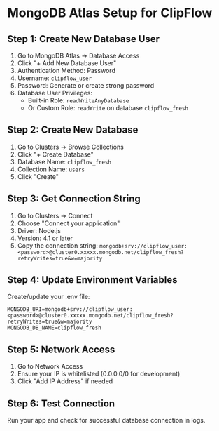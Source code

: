 # MongoDB Atlas Setup for ClipFlow

## Step 1: Create New Database User
1. Go to MongoDB Atlas → Database Access
2. Click "+ Add New Database User"
3. Authentication Method: Password
4. Username: `clipflow_user`
5. Password: Generate or create strong password
6. Database User Privileges:
   - Built-in Role: `readWriteAnyDatabase`
   - Or Custom Role: `readWrite` on database `clipflow_fresh`

## Step 2: Create New Database
1. Go to Clusters → Browse Collections
2. Click "+ Create Database"
3. Database Name: `clipflow_fresh`
4. Collection Name: `users`
5. Click "Create"

## Step 3: Get Connection String
1. Go to Clusters → Connect
2. Choose "Connect your application"
3. Driver: Node.js
4. Version: 4.1 or later
5. Copy the connection string:
   `mongodb+srv://clipflow_user:<password>@cluster0.xxxxx.mongodb.net/clipflow_fresh?retryWrites=true&w=majority`

## Step 4: Update Environment Variables
Create/update your .env file:
```env
MONGODB_URI=mongodb+srv://clipflow_user:<password>@cluster0.xxxxx.mongodb.net/clipflow_fresh?retryWrites=true&w=majority
MONGODB_DB_NAME=clipflow_fresh
```

## Step 5: Network Access
1. Go to Network Access
2. Ensure your IP is whitelisted (0.0.0.0/0 for development)
3. Click "Add IP Address" if needed

## Step 6: Test Connection
Run your app and check for successful database connection in logs.
